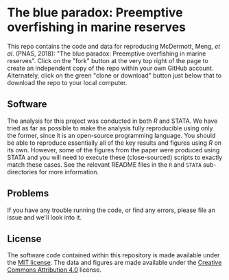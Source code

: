 # The blue paradox: Preemptive overfishing in marine reserves

This repo contains the code and data for reproducing McDermott, Meng, *et al*. (PNAS, 2018): "The blue paradox: Preemptive overfishing in marine reserves". Click on the "fork" button at the very top right of the page to create an independent copy of the repo within your own GitHub account. Alternately, click on the green "clone or download" button just below that to download the repo to your local computer.

## Software

The analysis for this project was conducted in both *R* and STATA. We have tried as far as possible to make the analysis fully reproducible using only the former, since it is an open-source programming language. You should be able to reproduce essentially all of the key results and figures using *R* on its own. However, some of the figures from the paper were produced using STATA and you will need to execute these (close-sourced) scripts to exactly match these cases. See the relevant README files in the `R` and `STATA` sub-directories for more information.

## Problems

If you have any trouble running the code, or find any errors, please file an issue and we'll look into it.

## License

The software code contained within this repository is made available under the [MIT license](http://opensource.org/licenses/mit-license.php). The data and figures are made available under the [Creative Commons Attribution 4.0](https://creativecommons.org/licenses/by/4.0/) license.